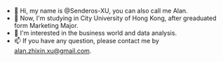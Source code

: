 - 👋 Hi, my name is  @Senderos-XU, you can also call me Alan.
- 👀 Now, I'm studying in City University of Hong Kong, after greaduated form Marketing Major.
- 🌱 I'm interested in the business world and data analysis. 
- 📫 If you have any question, please contact me by alan.zhixin.xu@gmail.com.

<!---
Senderos-XU/Senderos-XU is a ✨ special ✨ repository because its `README.md` (this file) appears on your GitHub profile.
You can click the Preview link to take a look at your changes.
--->
